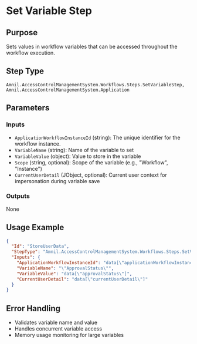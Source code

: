 # Set Variable Step

## Purpose
Sets values in workflow variables that can be accessed throughout the workflow execution.

## Step Type
```
Amnil.AccessControlManagementSystem.Workflows.Steps.SetVariableStep, Amnil.AccessControlManagementSystem.Application
```

## Parameters

### Inputs
- `ApplicationWorkflowInstanceId` (string): The unique identifier for the workflow instance.
- `VariableName` (string): Name of the variable to set
- `VariableValue` (object): Value to store in the variable
- `Scope` (string, optional): Scope of the variable (e.g., "Workflow", "Instance")
- `CurrentUserDetail` (JObject, optional): Current user context for impersonation during variable save

### Outputs
None

## Usage Example

```json
{
  "Id": "StoreUserData",
  "StepType": "Amnil.AccessControlManagementSystem.Workflows.Steps.SetVariableStep, Amnil.AccessControlManagementSystem.Application",
  "Inputs": {
    "ApplicationWorkflowInstanceId": "data[\"applicationWorkflowInstanceId\"]",
    "VariableName": "\"ApprovalStatus\"",
    "VariableValue": "data[\"approvalStatus\"]",
    "CurrentUserDetail": "data[\"currentUserDetail\"]"
  }
}
```

## Error Handling
- Validates variable name and value
- Handles concurrent variable access
- Memory usage monitoring for large variables
